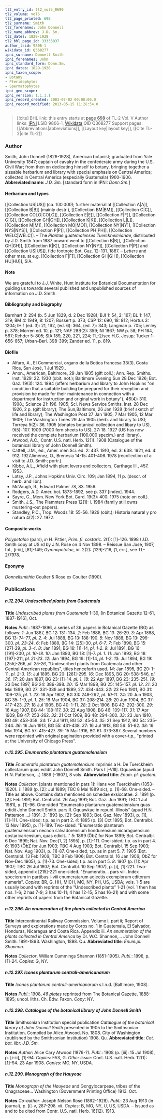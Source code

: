 ```yaml
---
tl2_entry_id: tl2_vol5_0690
tl2_volume: vol5
tl2_page_printed: 698
tl2_surname: Smith
tl2_forenames: John Donnell
tl2_name_abbrev: J.D. Sm.
tl2_dates: 1829-1928
tl2_bhl_page_id: 33333837
author_lsid: 9806-1
wikidata_id: Q368277
ipni_surname: Donnell Smith
ipni_forenames: John
ipni_standard_form: Donn.Sm.
ipni_dates: 1829-1928
ipni_taxon_scope: 
- Botany
- Pteridophytes
- Spermatophytes
ipni_geo_scope: 
ipni_version: 1.1.1.1
ipni_record_created: 2003-07-02 00:00:00.0
ipni_record_modified: 2013-05-15 11:28:54.0
---
```


> [!cite] BHL link: this entry starts at [page 698](https://www.biodiversitylibrary.org/page/33333837) of TL-2 Vol. V
> Author links: [IPNI](https://www.ipni.org/a/9806-1) LSID 9806-1, [Wikidata](https://www.wikidata.org/wiki/Q368277) QID Q368277
> Support pages: [[Abbreviations|abbreviations]], [[Layout key|layout key]], [[Cite TL-2|cite TL-2]]

### Author

Smith, John Donnell (1829-1928), American botanist; graduated from Yale University 1847; captain of cavalry in the confederate army during the U.S. Civil War; from then on dedicating himself to botany, bringing together a sizeable herbarium and library with special emphasis on Central America; collected in Central America (especially Guatemala) 1900-1906. 
**Abbreviated name**: *J.D. Sm.* \[standard form in IPNI: *Donn.Sm.*\]

#### Herbarium and types

[[Collection US|US]] (ca. 100.000); further material at [[Collection A|A]], [[Collection B|B]] (mainly destr.), [[Collection BM|BM]], [[Collection C|C]], [[Collection COLO|COLO]], [[Collection E|E]], [[Collection F|F]], [[Collection G|G]], [[Collection GH|GH]], [[Collection K|K]], [[Collection L|L]], [[Collection M|M]], [[Collection MO|MO]], [[Collection NY|NY]], [[Collection NYS|NYS]], [[Collection P|P]], [[Collection PH|PH]], [[Collection WELC|WELC]]. – The *Plantae guatemalenses Tuerckheimianae*, distributed by J.D. Smith from 1887 onward went to [[Collection B|B]], [[Collection GH|GH]], [[Collection K|K]], [[Collection NY|NY]], [[Collection P|P]] and [[Collection US|US]], fide footnote Bot. Gaz. 12: 131. 1887. – *Letters* and other mss. at e.g. [[Collection F|F]], [[Collection GH|GH]], [[Collection HU|HU]], SIA.

#### Note

We are grateful to J.J. White, Hunt Institute for Botanical Documentation for guiding us towards several published and unpublished sources of information on J.D. Smith.

#### Bibliography and biography

Barnhart 3: 294 (b. 5 Jun 1829, d. 2 Dec 1928); BJI 1: 54, 2: 167; BL 1: 147, 319; BM 4: 1949, 8: 1207; Bossert p. 373; CSP 12: 690, 18: 812; Hortus 3: 1204; IH 1 (ed. 3): 21, 162, (ed. 6): 364, (ed. 7): 343; Langman p. 705; Lenley p. 378; Morren ed. 10, p. 121; NAF 28B(2): 359; NI 1867; NW p. 58; PH 164, 567; Rehder 5: 805; SIA 189, 220, 221, 224; TL-2/see H.G. Jesup; Tucker 1: 656-657; Urban-Berl. 398-399; Zander ed. 11, p. 819.

#### Biofile

- Alfaro, A., El Commercial, organo de la Botica francesa 33(3), Costa Rica, San José, 1 Jul 1929..
- Anon., American, Baltimore, 29 Jan 1905 (gift coll.); Ann. Rep. Smiths. Inst. 1929: 22. 1930 (obit. not.); Baltimore Evening Sun 28 Dec 1926; Bot. Gaz. 19(3): 124. 1894 (offers herbarium and library to John Hopkins "on condition that a suitable building be prepared for their reception and provision be made for their maintenance in connection with a department for instruction and original work in botany"), 46(4): 310. 1908.; Science 21: 196. 1905; Sci. News Service Smiths. Inst. 28 Dec 1926, 2 p. (gift library); The Sun,Baltimore, 26 Jan 1928 (brief sketch of life and library); The Washington Post 27 Jan 1905, 7 Mar 1905, 12 Mar 1909; The Washington Times 29 Jan 1905 (herb. and library to US); Torreya 5(2): 36. 1905 (donates botanical collection and libary to US), 9(5): 107. 1909 (7000 fern sheets to US), 27: 18. 1927 (US has now received the complete herbarium (100.000 specim.) and library).
- Atwood, A.C., Contr. U.S. natl. Herb. 12(1). 1908 (Catalogue of the botanical library of John Donnell Smith).
- Cattell, J.M., ed., Amer. men Sci. ed. 2: 437. 1910, ed. 3: 638. 1921, ed. 4: 912. 1927Jiménez, O., Brenesia 14-15: 401-406. 1978 (recollection of a visit to J.D. Smith; portr.).
- Kibbe, A.L., Afield with plant lovers and collectors, Carthage Ill., 457. 1953.
- Lotsy, J.P., Johns Hopkins Univ. Circ. 109; Jan 1894, 11 p. (descr. of herb. and libr.).
- McVaugh, R., Edward Palmer 78, 83. 1956.
- Rodgers, A.D. Amer. bot. 1873-1892, see p. 337 \[index\]. 1944.
- Sayre, G., Mem. New York Bot. Gard. 19(3): 400. 1975 (note on coll.).
- Smith, J.S., The Plamnters Press 12(1): I. 1984 (family still owns mustering-out papers).
- Standley, P.C., Trop. Woods 18: 55-56. 1929 (obit.); Historia natural y pro natura 4(2): 27. 1972.

#### Composite works

*Polypetalae* (pars), *in* H. Pittier, *Prim. fl. costaric*. 2(1): \[1\]-126. 1898 (J.D. Smith copy at US rd by J.N. Rose on 4 Nov 1898. – Reissue San José, 1907, fol., \[i-iii\], \[81\]-149; *Gymnopetalae*, id. 2(2): \[129\]-216, \[1, err.\], see TL-2/7978.

#### Eponymy

*Donnellsmithia* Coulter & Rose ex Coulter (1890).

### Publications

##### n.12.294. Undescribed plants from Guatemala

**Title**
*Undescribed plants from Guatemala* 1-39, \[in Botanical Gazette 12-61, 1887-1916\], Oct.

**Notes**
*Publ*.: 1887-1896, a series of 36 papers in Botanical Gazette (BG) as follows:
*1*: Jun 1887, BG 12: 131: 134.
*2*: Feb 1888, BG 13: 26-29.
*3*: Apr 1888, BG 13: 74-77, *pl. 2*.
*4*: Jul 1888, BG 13: 188-190.
*5*: Nov 1888, BG 13: 299-300. *pl. 23-24*.
*6*: Feb 1889, BG 14: \[25\]-30, *pl. 6-7*.
*7*: Feb 1890, BG 15: \[27\]-29, *pl. 3-4*.
*8*: Jan 1891, BG 16: \[1\]-14, *pl. 1-2*.
*9*: Jul 1891, BG 16: \[191\]-200, *pl. 16-18*.
*10*: Jan 1893, BG 18: \[1\]-7. *pl. 1*.
*11*: Jun 1893, BG 18: \[197\]-211, *pl. 21-23*.
*12*: Jan 1894, BG 19: \[1\]-14, *pl. 1-2*.
*13*: Jul 1894, BG 19: \[255\]-266, *pl. 25-26*, "Undescribed plants from Guatemala and other Central American republics", titles henceforth used.
*14*: Jan 1895, BG 20: 1-11, *pl. 2-3*.
*15*: Jul 1895, BG 20: \[281\]-295.
*16*: Dec 1895, BG 20: 538-546, *pl. 36*.
*17*: 20 Jan 1897, BG 23: \[1\]-14. *pl. 1*.
*18*: 22 Apr 1897, BG 23: 235-251.
*19*: 23 Dec 1897, BG 24: 389-398.
*20*: 15 Mar 1898, BG 25: 145-157. *pl. 12*.
*21*: 20 Mai 1899, BG 27: 331-339 and 1899, 27: 434-443.
*22*: 23 Feb 1901, BG 31: 109-125, *pl. 1*.
*23*: 18 Apr 1902, BG 33: 249-262, *pl. 10-11*.
*24*: 20 Jun 1903, BG 35: 1-9, *pl. 1*.
*25*: 18 Mar 1904, BG 37: 208-214.
*26*: 20 Jun 1904, BG 37: 417-423.
*27*: 18 Jul 1905, BG 40: 1-11.
*28*: 2 Oct 1906, BG 42: 292-300.
*29*: 16 Aug 1907, BG 44: 108-117.
*30*: 22 Aug 1908, BG 46: 109-117.
*31*: 17 Apr 1909, BG 47: 253-262.
*32*: 21 Oct 1909, BG 48: 294-300.
*33*: 23 Jun 1910, BG 49: 453-358.
*34*: 17 Jul 1911, BG 52: 45-53.
*35*: 21 Sep 1912, BG 54: 235-244.
*36*: 16 Jun 1913, BG 55: 431-438.
*37*: 16 Jul 1913, BG 56: 51-62.
*38*: 16 Mai 1914, BG 57: 415-427.
*39*: 15 Mai 1916, BG 61: 373-387.
Several numbers were reprinted with original pagination provided with a cover-t.p., "printed at the University of Chicago Press".

##### n.12.295. Enumeratio plantarum guatemalensium

**Title**
*Enumeratio plantarum guatemalensium* imprimis a H. De Tuerckheim collectarum quas edidit John Donnell Smith. Pars I \[-VIII\]. Oquawkae (apud H.N. Patterson,...) 1889 \[-1907\], 8 vols.
**Abbreviated title**: *Enum. pl. guatem.*

**Notes**
*Collector*: \[plants mentioned in pars 1\]: Hans von Tuerckheim (1853-1920).
*1*: 1889 (p. \[2\]: Jul 1889; TBC 8 Mai 1889 sic), p. \[1\]-68. One-sided. – Title as above. Contains data mentioned on schedae exsiccatae.
*2*: 1891 (p. \[2\]: Feb 1891; Bot. Centralbl. 26 Aug 1891; Bot. Gaz. Jun 1891; TBC 1 Jul 1981), p. \[1\]-96. One-sided "Enumeratio plantarum guatemalensium quas edidit John Donnell Smith. pars II. Oquawkae in republ. Illinois" (apud H.N. Patterson ...) 1891.
*3*: 1893 (p. \[2\]: Sep 1893; Bot. Gaz. Nov 1893), p. \[1\], \[1\]-111. One-sided; t.p. as in part 2.
*4*: 1895 (p. \[3\] Oct 1895; Bot. Centralbl. 13 Nov 1895), p. \[1\]-189. Two-sided. "Enumeratio plantarum guatemalensium necnon salvadorensium hondurensium nicaraguensium costaricariensium, quas edidit..."
*5*: 1899 (ÖbZ for Nov 1899; Bot. Centralbl. 6 Dec 1899; Nat. Nov. Dec(1, 2) 1895), p. \[1\]-111. One-sided; t.p. as in part 4.
*6*: 1903 (ÖbZ for Jun 1903; TBC 4 Aug 1903; Bot. Centralbl. 15 Sep 1903; Nat. Nov. Aug 1903), p. \[1\]-87. One-sided; t.p. as in part 5.
*7*: 1905 (Bot. Centralbl. 13 Feb 1906; TBC 8 Feb 1906; Bot. Centralbl. 16 Jan 1906; ÖbZ for Nov-Dec 1905), p. \[1\]-73. One-sided; t.p. as in part 5.
*8*: 1907 (p. \[1\]: Apr 1907; TBC 26 Jul 1907; Bot. Centralbl. 10 Sep 1907), p. \[i\], \[1\]-221. Two-sided, appendix \[215\]-221 one-sided. "Enumeratio... pars viii. Index specierum in partibus i-viii enumeratarum adjectis exemplorum editorum numeris".
*Copies*: BR, G, HH, MICH, MO, NY, PH, US, USDA; vols. 1-5 are usually bound with reprints of the "Undescribed plants" 1-21 (vol. 1 then has nos. 1-6; 2 has 7-9; 3 has 10-11; 4 has 12-15; 5 has 16-21) and with some other reprints of papers from the Botanical Gazette.

##### n.12.296. An enumeration of the plants collected in Central America

**Title**
Intercontinental Railway Commission. Volume i, part ii; Report of Surveys and explorations made by Corps no. 1 in Guatemala, El Salvador, Honduras, Nicaragua and Costa Rica. Appendix iii. *An enumeration of the plants collected in Central America* by Dr. W.C. Shannon,... John Donnell Smith. 1891-1893. Washington, 1898. Qu.
**Abbreviated title**: *Enum.pl. Shannon*.

**Notes**
*Collector*. William Cummings Shannon (1851-1905).
*Publ*.: 1898, p. \[1\]-24. *Copies*: G, NY.

##### n.12.297. Icones plantarum centrali-americanarum

**Title**
*Icones plantarum centrali-americanarum* s.l.n.d. \[Baltimore, 1908\].

**Notes**
*Publ*.: 1908, *46 plates* reprinted from The Botanical Gazette, 1888-1895; uncol. liths. Ch. Edw. Faxon. *Copy*: NY.

##### n.12.298. Catalogue of the botanical library of John Donnell Smith

**Title**
Smithsonian Institution special publication *Catalogue of the botanical library of John Donnell Smith* presented in 1905 to the Smithsonian Institution. Compiled by Alice Atwood. No. 1808. City of Washington (published by the Smithsonian Institution) 1908. Qu.
**Abbreviated title**: *Cat. bot. libr. J.D. Sm.*

**Notes**
*Author*: Alice Cary Atwood (1876-?).
*Publ*.: 1908 (p. \[iii\]: 15 Jul 1908), p. \[i-iii\], \[1\]-94. *Copies*: FAS, G.
*Other issue*: Cont. U.S. natl. Herb. 12(1): \[1\]-94. 23 Apr 1908. *Copies*: MO, NY, USDA.

##### n.12.299. Monograph of the Hauyeae

**Title**
*Monograph of the Hauyeae* and Gongylocarpeae, tribes of the Onagraceae... Washington (Government Printing Office) 1913. Oct.

**Notes**
*Co-author*: Joseph Nelson Rose (1862-1928).
*Publ*.: 23 Aug 1913 (in journal), p. \[i\]-v, 287-298. vii. *Copies*: B, MO, NY, U, US, USDA. – Issued as and to be cited from Contr. U.S. natl. Herb. 16(12). 1913.

